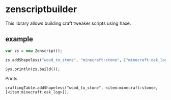 # zenscriptbuilder
This library allows building craft tweaker scripts using haxe.

## example
```haxe
var zs = new Zenscript();

zs.addShapeless("wood_to_stone", "minecraft:stone", ["minecraft:oak_log"]);

Sys.println(zs.build());
```
Prints
```zs
craftingTable.addShapeless("wood_to_stone", <item:minecraft:stone>, [<item:minecraft:oak_log>]);
```

